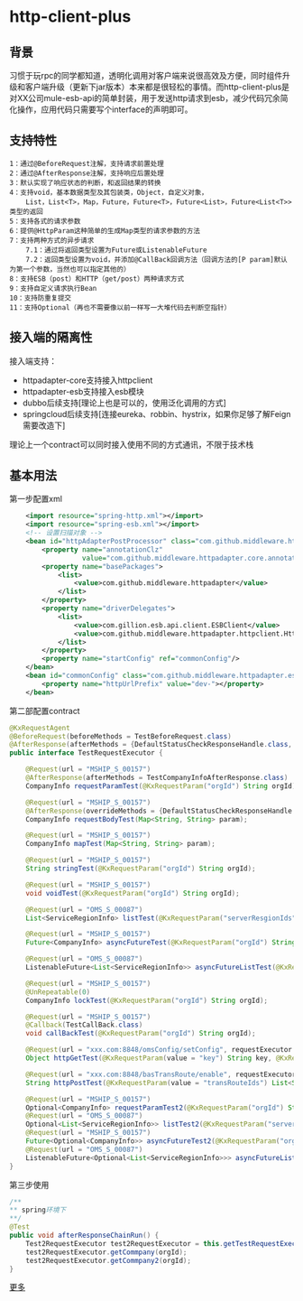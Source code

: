 # http-client-plus
## 背景
习惯于玩rpc的同学都知道，透明化调用对客户端来说很高效及方便，同时组件升级和客户端升级（更新下jar版本）本来都是很轻松的事情。而http-client-plus是对XX公司mule-esb-api的简单封装，用于发送http请求到esb，减少代码冗余简化操作，应用代码只需要写个interface的声明即可。

## 支持特性
    1：通过@BeforeRequest注解，支持请求前置处理
    2：通过@AfterResponse注解，支持响应后置处理
    3：默认实现了响应状态的判断，和返回结果的转换
    4：支持void，基本数据类型及其包装类，Object，自定义对象，
        List，List<T>，Map，Future，Future<T>，Future<List>，Future<List<T>>类型的返回
    5：支持各式的请求参数
    6：提供@HttpParam这种简单的生成Map类型的请求参数的方法
    7：支持两种方式的异步请求
        7.1：通过将返回类型设置为Future或ListenableFuture
        7.2：返回类型设置为void，并添加@CallBack回调方法（回调方法的[P param]默认为第一个参数，当然也可以指定其他的）
    8：支持ESB（post）和HTTP（get/post）两种请求方式
    9：支持自定义请求执行Bean
    10：支持防重复提交
    11：支持Optional（再也不需要像以前一样写一大堆代码去判断空指针）

## 接入端的隔离性
接入端支持：<br/>
-    httpadapter-core支持接入httpclient
-    httpadapter-esb支持接入esb模块
-	 dubbo后续支持[理论上也是可以的，使用泛化调用的方式]
-	 springcloud后续支持[连接eureka、robbin、hystrix，如果你足够了解Feign需要改造下]

理论上一个contract可以同时接入使用不同的方式通讯，不限于技术栈 <p/>


## 基本用法
第一步配置xml
```xml
    <import resource="spring-http.xml"></import>
    <import resource="spring-esb.xml"></import>
    <!-- 设置扫描对象 -->
    <bean id="httpAdapterPostProcessor" class="com.github.middleware.httpadapter.spring.HttpAdapterPostProcessor">
        <property name="annotationClz"
                  value="com.github.middleware.httpadapter.core.annotation.KxRequestAgent"></property>
        <property name="basePackages">
            <list>
                <value>com.github.middleware.httpadapter</value>
            </list>
        </property>
        <property name="driverDelegates">
            <list>
                <value>com.gillion.esb.api.client.ESBClient</value>
                <value>com.github.middleware.httpadapter.httpclient.HttpClient</value>
            </list>
        </property>
        <property name="startConfig" ref="commonConfig"/>
    </bean>
    <bean id="commonConfig" class="com.github.middleware.httpadapter.esb.EsbStartConfig">
        <property name="httpUrlPrefix" value="dev-"></property>
    </bean>
```
第二部配置contract
```java
@KxRequestAgent
@BeforeRequest(beforeMethods = TestBeforeRequest.class)
@AfterResponse(afterMethods = {DefaultStatusCheckResponseHandle.class, DefaultGenericTypeResponseHandler.class})
public interface TestRequestExecutor {

    @Request(url = "MSHIP_S_00157")
    @AfterResponse(afterMethods = TestCompanyInfoAfterResponse.class)
    CompanyInfo requestParamTest(@KxRequestParam("orgId") String orgId);

    @Request(url = "MSHIP_S_00157")
    @AfterResponse(overrideMethods = {DefaultStatusCheckResponseHandle.class, DefaultGenericTypeResponseHandler.class, TestAfterResponse.class})
    CompanyInfo requestBodyTest(Map<String, String> param);

    @Request(url = "MSHIP_S_00157")
    CompanyInfo mapTest(Map<String, String> param);

    @Request(url = "MSHIP_S_00157")
    String stringTest(@KxRequestParam("orgId") String orgId);

    @Request(url = "MSHIP_S_00157")
    void voidTest(@KxRequestParam("orgId") String orgId);

    @Request(url = "OMS_S_00087")
    List<ServiceRegionInfo> listTest(@KxRequestParam("serverResgionIds") List<String> regionIds);

    @Request(url = "MSHIP_S_00157")
    Future<CompanyInfo> asyncFutureTest(@KxRequestParam("orgId") String orgId);

    @Request(url = "OMS_S_00087")
    ListenableFuture<List<ServiceRegionInfo>> asyncFutureListTest(@KxRequestParam("serverResgionIds") List<String> regionIds);

    @Request(url = "MSHIP_S_00157")
    @UnRepeatable(0)
    CompanyInfo lockTest(@KxRequestParam("orgId") String orgId);

    @Request(url = "MSHIP_S_00157")
    @Callback(TestCallBack.class)
    void callBackTest(@KxRequestParam("orgId") String orgId);

    @Request(url = "xxx.com:8848/omsConfig/setConfig", requestExecutor = "defaultHttpAsyncPoolClient")
    Object httpGetTest(@KxRequestParam(value = "key") String key, @KxRequestParam(value = "value") Integer value);

    @Request(url = "xxx.com:8848/basTransRoute/enable", requestExecutor = "defaultHttpAsyncPoolClient", httpMethod = HttpMethod.POST)
    String httpPostTest(@KxRequestParam(value = "transRouteIds") List<String> transRouteIds);

    @Request(url = "MSHIP_S_00157")
    Optional<CompanyInfo> requestParamTest2(@KxRequestParam("orgId") String orgId);
    @Request(url = "OMS_S_00087")
    Optional<List<ServiceRegionInfo>> listTest2(@KxRequestParam("serverResgionIds") List<String> regionIds);
    @Request(url = "MSHIP_S_00157")
    Future<Optional<CompanyInfo>> asyncFutureTest2(@KxRequestParam("orgId") String orgId);
    @Request(url = "OMS_S_00087")
    ListenableFuture<Optional<List<ServiceRegionInfo>>> asyncFutureListTest2(@KxRequestParam("serverResgionIds") List<String> regionIds);
}
```
第三步使用
```java
/**
** spring环境下
**/
@Test
public void afterResponseChainRun() {
    Test2RequestExecutor test2RequestExecutor = this.getTestRequestExecutor(Test2RequestExecutor.class);
    test2RequestExecutor.getCommpany(orgId);
    test2RequestExecutor.getCommpany2(orgId);
}
```
[更多](httpadapter-esb/src/test/java/com/github/middleware/httpadapter/esb/QuickStart.java)
